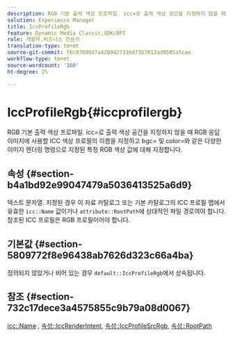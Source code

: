 ```yaml
---
description: RGB 기본 출력 색상 프로파일. icc=로 출력 색상 공간을 지정하지 않을 때 RGB 응답 이미지에 사용할 ICC 색상 프로필의 이름을 지정하고 bgc= 및 color=와 같은 다양한 이미지 렌더링 명령으로 지정된 특정 RGB 색상 값에 대해 지정합니다.
solution: Experience Manager
title: IccProfileRgb
feature: Dynamic Media Classic,SDK/API
role: 개발자,비즈니스 전문가
translation-type: tm+mt
source-git-commit: f6c97606d7a4209427316d7367013ad9585a5cae
workflow-type: tm+mt
source-wordcount: '160'
ht-degree: 2%

---
```



# IccProfileRgb{#iccprofilergb}

RGB 기본 출력 색상 프로파일. icc=로 출력 색상 공간을 지정하지 않을 때 RGB 응답 이미지에 사용할 ICC 색상 프로필의 이름을 지정하고 bgc= 및 color=와 같은 다양한 이미지 렌더링 명령으로 지정된 특정 RGB 색상 값에 대해 지정합니다.

## 속성 {#section-b4a1bd92e99047479a5036413525a6d9}

텍스트 문자열. 지정된 경우 이 자료 카탈로그 또는 기본 카탈로그의 ICC 프로필 맵에서 유효한 `icc::Name` 값이거나 `attribute::RootPath`에 상대적인 파일 경로여야 합니다. 참조된 ICC 프로필은 RGB 프로필이어야 합니다.

## 기본값 {#section-5809772f8e96438ab7626d323c66a4ba}

정의되지 않았거나 비어 있는 경우 `default::IccProfileRgb`에서 상속됩니다.

## 참조 {#section-732c17dece3a4575855c9b79a08d0067}

[icc::Name](../../../../../ir-api/material-cat/image-rendering-api-ref/c-ir-material-catalog/c-ir-icc-profile-map-reference/r-ir-name-icc.md#reference-7a293ede360e433782575f8f6a562ac2) ,  [속성::IccRenderIntent](../../../../../ir-api/material-cat/image-rendering-api-ref/c-ir-material-catalog/c-ir-attributes-reference/r-ir-iccrenderintent.md#reference-3b80b7a4c25545a593c5076f318b5c40),  [속성::IccProfileSrcRgb](../../../../../ir-api/material-cat/image-rendering-api-ref/c-ir-material-catalog/c-ir-attributes-reference/r-ir-iccprofilesrcrgb.md#reference-2fb0f7cfc6e74813b82cd98ae165bd49),  [속성::RootPath](../../../../../ir-api/material-cat/image-rendering-api-ref/c-ir-material-catalog/c-ir-attributes-reference/r-ir-rootpath.md#reference-a4d7c96b62e14fcbad1740c702f160f3)
